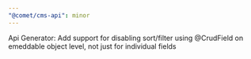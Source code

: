 ```yaml
---
"@comet/cms-api": minor
---
```


Api Generator: Add support for disabling sort/filter using @CrudField on emeddable object level, not just for individual fields
